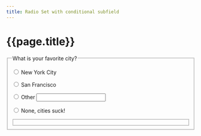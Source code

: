 ```yaml
---
title: Radio Set with conditional subfield
---
```

# {{page.title}}

<style>
  #other ~ #favoriteCity {display:none;}
  #other:checked ~ #favoriteCity {display:inline-block;}
</style>

<form action="#" method="get">
  <fieldset>
    <legend>What is your favorite city?</legend>
    <p>
      <input id="nyc" name="favoriteCity" type="radio" value="newyorkcity">
      <label for="nyc">New York City</label>
    </p>
    <p>
      <input id="sf" name="favoriteCity" type="radio" value="newyorkcity">
      <label for="sf">San Francisco</label>
    </p>
    <p>
      <input id="other" name="favoriteCity" type="radio" value="newyorkcity">
      <label for="other">Other</label>
      <input id="otherCity" type="text" name="otherCity" value="" title="Favorite city">
    </p>
    <p>
      <input id="none" name="favoriteCity" type="radio" value="newyorkcity">
      <label for="none">None, cities suck!</label>
    </p>
  <fieldset>
</form>
